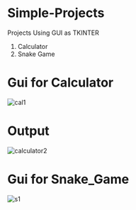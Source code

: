 # Simple-Projects

Projects Using GUI as TKINTER
1) Calculator
2) Snake Game


# Gui for Calculator
![cal1](https://user-images.githubusercontent.com/61550451/100185262-6f183280-2f09-11eb-8b2e-a2614cd6be04.JPG)

# Output
![calculator2](https://user-images.githubusercontent.com/61550451/100185269-70e1f600-2f09-11eb-9975-c7730ac850ea.JPG)

# Gui for Snake_Game
![s1](https://user-images.githubusercontent.com/61550451/100185274-73445000-2f09-11eb-93fa-e19cf123f246.JPG)
